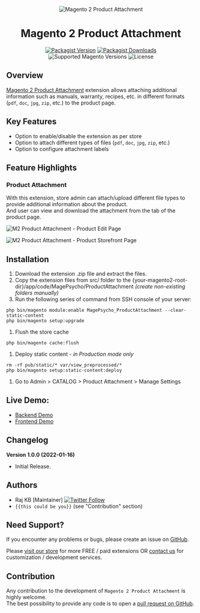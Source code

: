 <div align="center">

![Magento 2 Product Attachment](https://i.imgur.com/d8QEHRb.png)
# Magento 2 Product Attachment

</div>

<div align="center">

[![Packagist Version](https://img.shields.io/github/v/tag/MagePsycho/magento2-product-pdf-file-attachment?sort=semver&label=packagist&style=for-the-badge)](https://packagist.org/packages/magepsycho/magento2-product-pdf-file-attachment)
[![Packagist Downloads](https://img.shields.io/packagist/dt/magepsycho/magento2-product-pdf-file-attachment.svg?style=for-the-badge)](https://packagist.org/packages/magepsycho/magento2-product-pdf-file-attachment/stats)
![Supported Magento Versions](https://img.shields.io/badge/magento-%202.3_|_2.4-brightgreen.svg?logo=magento&longCache=true&style=for-the-badge)
![License](https://img.shields.io/badge/license-MIT-green?color=%23234&style=for-the-badge)

</div>

## Overview
[Magento 2 Product Attachment](https://www.magepsycho.com/magento2-product-pdf-file-attachment.html) extension allows attaching additional information such as manuals, warranty, recipes, etc. in different formats (`pdf`, `doc`, `jpg`, `zip`, etc.) to the product page.

## Key Features
* Option to enable/disable the extension as per store
* Option to attach different types of files (`pdf`, `doc`, `jpg`, `zip`, etc.)
* Option to configure attachment labels

## Feature Highlights

### Product Attachment
With this extension, store admin can attach/upload different file types to provide additional information about the product.  
And user can view and download the attachment from the tab of the product page.

![M2 Product Attachment - Product Edit Page](https://www.magepsycho.com/media/catalog/product/4/0/40-m2-product-attachment-admin-product-edit.png)

![M2 Product Attachment - Product Storefront Page](https://www.magepsycho.com/media/catalog/product/5/0/50-1-m2-product-attachment-frontend-product.png)

## Installation
1. Download the extension .zip file and extract the files.
1. Copy the extension files from src/ folder to the {your-magento2-root-dir}/app/code/MagePsycho/ProductAttachment *(create non-existing folders manually)*
1. Run the following series of command from SSH console of your server:
```
php bin/magento module:enable MagePsycho_ProductAttachment --clear-static-content
php bin/magento setup:upgrade
```
1. Flush the store cache
```
php bin/magento cache:flush
```
1. Deploy static content - *in Production mode only*
```
rm -rf pub/static/* var/view_preprocessed/*
php bin/magento setup:static-content:deploy
```
1. Go to Admin > CATALOG > Product Attachment > Manage Settings

## Live Demo:

* [Backend Demo](http://m2default.mage-expo.com/admin_m2demo/?module=productattachment)
* [Frontend Demo](http://m2default.mage-expo.com/dual-handle-cardio-ball.html)

## Changelog

**Version 1.0.0 (2022-01-16)**

* Initial Release.

## Authors

- Raj KB [Maintainer] [![Twitter Follow](https://img.shields.io/twitter/follow/rajkbnp.svg?style=social)](https://twitter.com/rajkbnp)
- `{{this could be you}}` (see "Contribution" section)

## Need Support?
If you encounter any problems or bugs, please create an issue on [GitHub](https://github.com/MagePsycho/magento2-product-pdf-file-attachment/issues).

Please [visit our store](https://www.magepsycho.com/extensions/magento-2.html) for more FREE / paid extensions OR [contact us](https://magepsycho.com/contact) for customization / development services.

## Contribution
Any contribution to the development of `Magento 2 Product Attachment` is highly welcome.  
The best possibility to provide any code is to open a [pull request on GitHub](https://github.com/MagePsycho/magento2-product-pdf-file-attachment/pulls).
